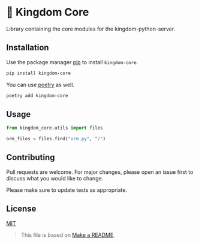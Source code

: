 # 🏰 Kingdom Core

Library containing the core modules for the kingdom-python-server.

## Installation

Use the package manager [pip](https://pip.pypa.io/en/stable/) to install `kingdom-core`.

```bash
pip install kingdom-core
```

You can use [poetry]() as well.

```bash
poetry add kingdom-core
```

## Usage

```python
from kingdom_core.utils import files

orm_files = files.find("orm.py", "/")
```

## Contributing
Pull requests are welcome. For major changes, please open an issue first to discuss what you would like to change.

Please make sure to update tests as appropriate.

## License
[MIT](https://choosealicense.com/licenses/mit/)

> This file is based on [Make a README](https://www.makeareadme.com/).

